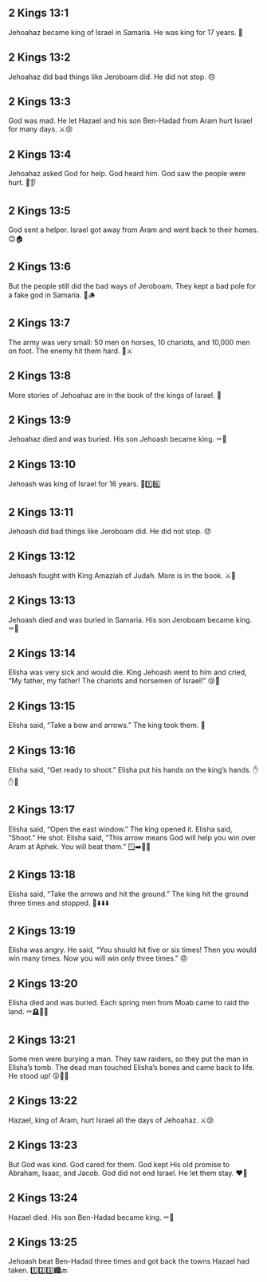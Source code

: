 ## 2 Kings 13:1
Jehoahaz became king of Israel in Samaria. He was king for 17 years. 👑
## 2 Kings 13:2
Jehoahaz did bad things like Jeroboam did. He did not stop. 😞
## 2 Kings 13:3
God was mad. He let Hazael and his son Ben-Hadad from Aram hurt Israel for many days. ⚔️😢
## 2 Kings 13:4
Jehoahaz asked God for help. God heard him. God saw the people were hurt. 🙏👂
## 2 Kings 13:5
God sent a helper. Israel got away from Aram and went back to their homes. 😊🏠
## 2 Kings 13:6
But the people still did the bad ways of Jeroboam. They kept a bad pole for a fake god in Samaria. 🚫🪵
## 2 Kings 13:7
The army was very small: 50 men on horses, 10 chariots, and 10,000 men on foot. The enemy hit them hard. 🐎⚔️
## 2 Kings 13:8
More stories of Jehoahaz are in the book of the kings of Israel. 📖
## 2 Kings 13:9
Jehoahaz died and was buried. His son Jehoash became king. ⚰️👑
## 2 Kings 13:10
Jehoash was king of Israel for 16 years. 👑1️⃣6️⃣
## 2 Kings 13:11
Jehoash did bad things like Jeroboam did. He did not stop. 😞
## 2 Kings 13:12
Jehoash fought with King Amaziah of Judah. More is in the book. ⚔️📖
## 2 Kings 13:13
Jehoash died and was buried in Samaria. His son Jeroboam became king. ⚰️👑
## 2 Kings 13:14
Elisha was very sick and would die. King Jehoash went to him and cried, “My father, my father! The chariots and horsemen of Israel!” 😢🏇
## 2 Kings 13:15
Elisha said, “Take a bow and arrows.” The king took them. 🏹
## 2 Kings 13:16
Elisha said, “Get ready to shoot.” Elisha put his hands on the king’s hands. ✋✋🏹
## 2 Kings 13:17
Elisha said, “Open the east window.” The king opened it. Elisha said, “Shoot.” He shot. Elisha said, “This arrow means God will help you win over Aram at Aphek. You will beat them.” 🪟➡️🏹🎯
## 2 Kings 13:18
Elisha said, “Take the arrows and hit the ground.” The king hit the ground three times and stopped. 🏹⬇️⬇️⬇️
## 2 Kings 13:19
Elisha was angry. He said, “You should hit five or six times! Then you would win many times. Now you will win only three times.” 😠
## 2 Kings 13:20
Elisha died and was buried. Each spring men from Moab came to raid the land. ⚰️🪦🏃‍♂️
## 2 Kings 13:21
Some men were burying a man. They saw raiders, so they put the man in Elisha’s tomb. The dead man touched Elisha’s bones and came back to life. He stood up! 😲🦴✨
## 2 Kings 13:22
Hazael, king of Aram, hurt Israel all the days of Jehoahaz. ⚔️😢
## 2 Kings 13:23
But God was kind. God cared for them. God kept His old promise to Abraham, Isaac, and Jacob. God did not end Israel. He let them stay. ❤️🙏
## 2 Kings 13:24
Hazael died. His son Ben-Hadad became king. ⚰️👑
## 2 Kings 13:25
Jehoash beat Ben-Hadad three times and got back the towns Hazael had taken. 1️⃣2️⃣3️⃣🏙️🔙
